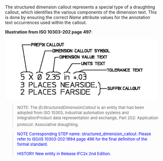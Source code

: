 ﻿The structured dimension callout represents a special type of a draughting callout, which identifies the various components of the dimension text. This is done by ensuring the correct _Name_ attribute values for the annotation text occurrences used within the callout.

**Illustration from ISO 10303-202 page 497**:

![structured dimension callout](../../../../../../figures/ifcstructureddimensioncallout.gif)
> <font size="-1">NOTE: The <i>IfcStructuredDimensionCallout</i> is an
		  entity that had been adopted from ISO 10303, Industrial automation systems and
		  integration&#151;Product data representation and exchange, Part 202:
		  Application protocol: Associative draughting.</font>
>

> <font color="#0000FF" size="-1"> NOTE Corresponding STEP name:
		  structured_dimension_callout. Please refer to ISO/IS 10303-202:1994 page 496
		  for the final definition of the formal standard. </font>
> 
> <font size="-1"><font color="#0000FF">HISTORY New entity in Release
		  IFC2x 2nd Edition.</font> </font>
>